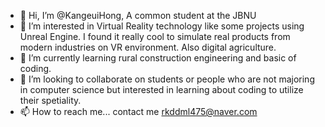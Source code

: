 - 👋 Hi, I’m @KangeuiHong, A common student at the JBNU
- 👀 I’m interested in Virtual Reality technology like some projects using Unreal Engine. I found it really cool to simulate real products from modern industries on VR environment. Also digital agriculture.
- 🌱 I’m currently learning rural construction engineering and basic of coding.
- 💞️ I’m looking to collaborate on students or people who are not majoring in computer science but interested in learning about coding to utilize their spetiality.
- 📫 How to reach me... contact me rkddml475@naver.com

<!---
KangeuiHong/KangeuiHong is a ✨ special ✨ repository because its `README.md` (this file) appears on your GitHub profile.
You can click the Preview link to take a look at your changes.
--->
